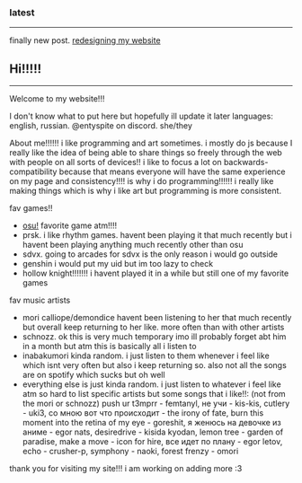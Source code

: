 [//]: # (generic)

### latest
---
finally new post. [redesigning my website](blog/2024/9/28.htm)

## Hi!!!!!
---
Welcome to my website!!!

I don't know what to put here but hopefully ill update it later
languages: english, russian. @entyspite on discord. she/they

About me!!!!!! i like programming and art sometimes.
i mostly do js because I really like the idea of being able to share things so freely through the web with people on all sorts of devices!!
i like to focus a lot on backwards-compatibility because that means everyone will have the same experience on my page and consistency!!!!
is why i do programming!!!!!! i really like making things which is why i like art but programming is more consistent.

fav games!!

- [osu!](https://osu.ppy.sh/users/34038420) favorite game atm!!!!
- prsk. i like rhythm games. havent been playing it that much recently but i havent been playing anything much recently other than osu
- sdvx. going to arcades for sdvx is the only reason i would go outside
- genshin i would put my uid but im too lazy to check
- hollow knight!!!!!!! i havent played it in a while but still one of my favorite games

fav music artists

- mori calliope/demondice havent been listening to her that much recently but overall keep returning to her like. more often than with other artists
- schnozz. ok this is very much temporary imo ill probably forget abt him in a month but atm this is basically all i listen to
- inabakumori kinda random. i just listen to them whenever i feel like which isnt very often but also i keep returning so. also not all the songs are on spotify which sucks but oh well
- everything else is just kinda random. i just listen to whatever i feel like atm so hard to list specific artists but some songs that i like!!: (not from the mori or schnozz) push ur t3mprr - femtanyl, не учи - kis-kis, cutlery - uki3, со мною вот что происходит - the irony of fate, burn this moment into the retina of my eye - goreshit, я женюсь на девочке из аниме - egor nats, desiredrive - kisida kyodan, lemon tree - garden of paradise, make a move - icon for hire, все идет по плану - egor letov, echo - crusher-p, symphony - naoki, forest frenzy - omori

thank you for visiting my site!!!
i am working on adding more :3